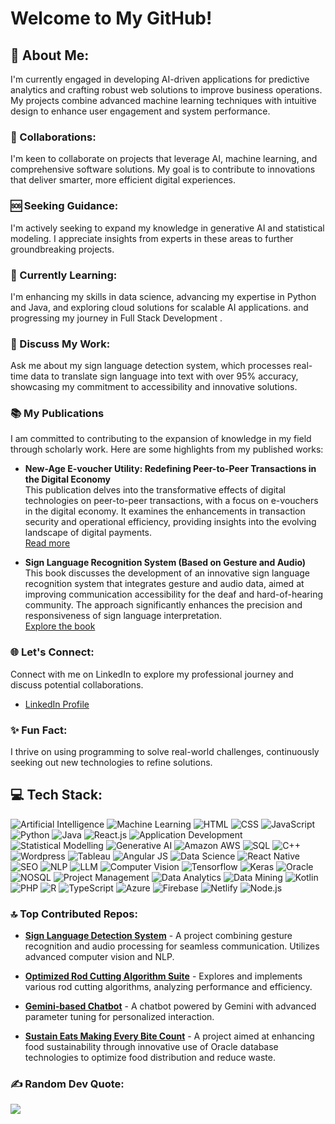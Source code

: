 # Welcome to My GitHub!

## 🚀 About Me:
I'm currently engaged in developing AI-driven applications for predictive analytics and crafting robust web solutions to improve business operations. My projects combine advanced machine learning techniques with intuitive design to enhance user engagement and system performance.

### 🤝 Collaborations:
I'm keen to collaborate on projects that leverage AI, machine learning, and comprehensive software solutions. My goal is to contribute to innovations that deliver smarter, more efficient digital experiences.

### 🆘 Seeking Guidance:
I'm actively seeking to expand my knowledge in generative AI and statistical modeling. I appreciate insights from experts in these areas to further groundbreaking projects.

### 📘 Currently Learning:
I'm enhancing my skills in data science, advancing my expertise in Python and Java, and exploring cloud solutions for scalable AI applications. and progressing my journey in Full Stack Development .

### 💬 Discuss My Work:
Ask me about my sign language detection system, which processes real-time data to translate sign language into text with over 95% accuracy, showcasing my commitment to accessibility and innovative solutions.

### 📚 My Publications
I am committed to contributing to the expansion of knowledge in my field through scholarly work. Here are some highlights from my published works:

- **New-Age E-voucher Utility: Redefining Peer-to-Peer Transactions in the Digital Economy**  
  This publication delves into the transformative effects of digital technologies on peer-to-peer transactions, with a focus on e-vouchers in the digital economy. It examines the enhancements in transaction security and operational efficiency, providing insights into the evolving landscape of digital payments.  
  [Read more](https://journals.stmjournals.com/ijcsl/article=2024/view=180933/)

- **Sign Language Recognition System (Based on Gesture and Audio)**  
  This book discusses the development of an innovative sign language recognition system that integrates gesture and audio data, aimed at improving communication accessibility for the deaf and hard-of-hearing community. The approach significantly enhances the precision and responsiveness of sign language interpretation.  
  [Explore the book](https://link.springer.com/book/10.1007/978-981-97-8631-2)

### 🌐 Let's Connect:
Connect with me on LinkedIn to explore my professional journey and discuss potential collaborations.
- [LinkedIn Profile](https://www.linkedin.com/in/chiragpatil04/)

### ✨ Fun Fact:
I thrive on using programming to solve real-world challenges, continuously seeking out new technologies to refine solutions.

## 💻 Tech Stack:
![Artificial Intelligence](https://img.shields.io/badge/Artificial_Intelligence-000000?style=flat-square&logo=ai&logoColor=white)
![Machine Learning](https://img.shields.io/badge/Machine_Learning-4285F4?style=flat-square&logo=machinelearning&logoColor=white)
![HTML](https://img.shields.io/badge/HTML-E34F26?style=flat-square&logo=html5&logoColor=white)
![CSS](https://img.shields.io/badge/CSS-1572B6?style=flat-square&logo=css3&logoColor=white)
![JavaScript](https://img.shields.io/badge/JavaScript-F7DF1E?style=flat-square&logo=javascript&logoColor=black)
![Python](https://img.shields.io/badge/Python-3776AB?style=flat-square&logo=python&logoColor=white)
![Java](https://img.shields.io/badge/Java-007396?style=flat-square&logo=java&logoColor=white)
![React.js](https://img.shields.io/badge/React.js-20232A?style=flat-square&logo=react&logoColor=61DAFB)
![Application Development](https://img.shields.io/badge/Application_Development-3DDC84?style=flat-square&logo=android&logoColor=white)
![Statistical Modelling](https://img.shields.io/badge/Statistical_Modelling-FFCA28?style=flat-square&logo=apachehive&logoColor=black)
![Generative AI](https://img.shields.io/badge/Generative_AI-4285F4?style=flat-square&logo=generativeai&logoColor=white)
![Amazon AWS](https://img.shields.io/badge/Amazon_AWS-232F3E?style=flat-square&logo=amazonaws&logoColor=white)
![SQL](https://img.shields.io/badge/SQL-4479A1?style=flat-square&logo=postgresql&logoColor=white)
![C++](https://img.shields.io/badge/C++-00599C?style=flat-square&logo=c%2B%2B&logoColor=white)
![Wordpress](https://img.shields.io/badge/Wordpress-21759B?style=flat-square&logo=wordpress&logoColor=white)
![Tableau](https://img.shields.io/badge/Tableau-E97627?style=flat-square&logo=tableau&logoColor=white)
![Angular JS](https://img.shields.io/badge/Angular_JS-E23237?style=flat-square&logo=angular&logoColor=white)
![Data Science](https://img.shields.io/badge/Data_Science-3776AB?style=flat-square&logo=datadotai&logoColor=white)
![React Native](https://img.shields.io/badge/React_Native-20232A?style=flat-square&logo=react&logoColor=61DAFB)
![SEO](https://img.shields.io/badge/SEO-20232A?style=flat-square&logo=google&logoColor=white)
![NLP](https://img.shields.io/badge/NLP-004D40?style=flat-square&logo=ibm&logoColor=white)
![LLM](https://img.shields.io/badge/LLM-004D40?style=flat-square&logo=ibm&logoColor=white)
![Computer Vision](https://img.shields.io/badge/Computer_Vision-4285F4?style=flat-square&logo=google&logoColor=white)
![Tensorflow](https://img.shields.io/badge/Tensorflow-FF6F00?style=flat-square&logo=tensorflow&logoColor=white)
![Keras](https://img.shields.io/badge/Keras-D00000?style=flat-square&logo=keras&logoColor=white)
![Oracle](https://img.shields.io/badge/Oracle-F80000?style=flat-square&logo=oracle&logoColor=white)
![NOSQL](https://img.shields.io/badge/NOSQL-00599C?style=flat-square&logo=mongodb&logoColor=white)
![Project Management](https://img.shields.io/badge/Project_Management-0052CC?style=flat-square&logo=atlassian&logoColor=white)
![Data Analytics](https://img.shields.io/badge/Data_Analytics-FFCA28?style=flat-square&logo=googleanalytics&logoColor=black)
![Data Mining](https://img.shields.io/badge/Data_Mining-FFCA28?style=flat-square&logo=googleanalytics&logoColor=black)
![Kotlin](https://img.shields.io/badge/Kotlin-7F52FF?style=flat-square&logo=kotlin&logoColor=white)
![PHP](https://img.shields.io/badge/PHP-777BB4?style=flat-square&logo=php&logoColor=white)
![R](https://img.shields.io/badge/R-276DC3?style=flat-square&logo=r&logoColor=white)
![TypeScript](https://img.shields.io/badge/TypeScript-007ACC?style=flat-square&logo=typescript&logoColor=white)
![Azure](https://img.shields.io/badge/Azure-0078D4?style=flat-square&logo=microsoft-azure&logoColor=white)
![Firebase](https://img.shields.io/badge/Firebase-FFCA28?style=flat-square&logo=firebase&logoColor=black)
![Netlify](https://img.shields.io/badge/Netlify-00C7B7?style=flat-square&logo=netlify&logoColor=white)
![Node.js](https://img.shields.io/badge/Node.js-339933?style=flat-square&logo=node.js&logoColor=white)

### 🔝 Top Contributed Repos:

- **[Sign Language Detection System](https://github.com/CAPTAINCODERCOOL/Sign-Language-Detection-System-using-Gesture-Audio)** - A project combining gesture recognition and audio processing for seamless communication. Utilizes advanced computer vision and NLP.

- **[Optimized Rod Cutting Algorithm Suite](https://github.com/CAPTAINCODERCOOL/Optimized-Rod-Cutting-Algorithm-Suite)** - Explores and implements various rod cutting algorithms, analyzing performance and efficiency.

- **[Gemini-based Chatbot](https://github.com/CAPTAINCODERCOOL/Gemini-based-Chatbot)** - A chatbot powered by Gemini with advanced parameter tuning for personalized interaction.

- **[Sustain Eats Making Every Bite Count](https://github.com/CAPTAINCODERCOOL/Sustain-Eats-Making-Every-Bite-Count)** - A project aimed at enhancing food sustainability through innovative use of Oracle database technologies to optimize food distribution and reduce waste.

### ✍️ Random Dev Quote:
![](https://quotes-github-readme.vercel.app/api?type=horizontal&theme=radical)
